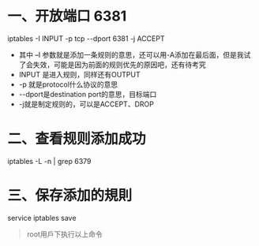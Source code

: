 # 一、开放端口 6381
iptables -I INPUT -p tcp --dport 6381 -j ACCEPT

* 其中 –I 参数就是添加一条规则的意思，还可以用-A添加在最后面，但是我试了会失效，可能是因为前面的规则优先的原因吧，还有待考究
* INPUT 是进入规则，同样还有OUTPUT
* -p 就是protocol什么协议的意思
* --dport是destination port的意思，目标端口
* -j就是制定规则的，可以是ACCEPT、DROP

# 二、查看规则添加成功
iptables -L -n  | grep 6379

# 三、保存添加的規則
service iptables save

> root用戶下执行以上命令
